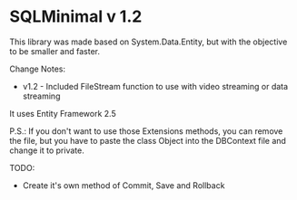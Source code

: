 # SQLMinimal v 1.2

This library was made based on System.Data.Entity, but with the objective to be smaller and faster.

Change Notes:

  * v1.2 - Included FileStream function to use with video streaming or data streaming


It uses Entity Framework 2.5

P.S.: If you don't want to use those Extensions methods, you can remove the file, but you have to paste the class Object into the DBContext file and change it to private.

TODO: 
  * Create it's own method of Commit, Save and Rollback
  
